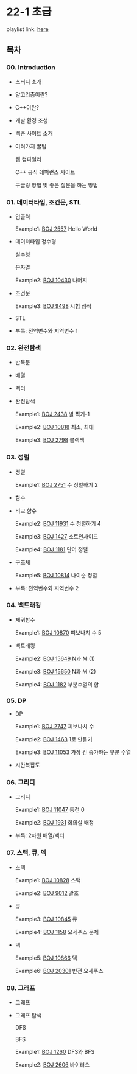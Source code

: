 # 22-1 초급

playlist link: [here](https://youtube.com/playlist?list=PLTwlyMwC2D6GNFMUvOIq-W7e_QsYz0M6p)

## 목차

### 00. Introduction 

- 스터디 소개
- 알고리즘이란?
- C++이란?
- 개발 환경 조성
- 백준 사이트 소개
- 여러가지 꿀팁

    웹 컴파일러

    C++ 공식 레퍼런스 사이트

    구글링 방법 및 좋은 질문을 하는 방법

### 01. 데이터타입, 조건문, STL

- 입출력

    Example1: [BOJ 2557](https://www.acmicpc.net/problem/2557) Hello World

- 데이터타입
    정수형

    실수형

    문자열

    Example2: [BOJ 10430](https://www.acmicpc.net/problem/10430) 나머지

- 조건문

    Example3: [BOJ 9498](https://www.acmicpc.net/problem/9498) 시험 성적

- STL
- 부록: 전역변수와 지역변수 1

### 02. 완전탐색

- 반복문
- 배열
- 벡터
- 완전탐색

    Example1: [BOJ 2438](https://www.acmicpc.net/problem/2438) 별 찍기-1

    Example2: [BOJ 10818](https://www.acmicpc.net/problem/11931) 최소, 최대

    Example3: [BOJ 2798](https://www.acmicpc.net/problem/11650) 블랙잭

### 03. 정렬

- 정렬

    Example1: [BOJ 2751](https://www.acmicpc.net/problem/2751) 수 정렬하기 2

- 함수
- 비교 함수

    Example2: [BOJ 11931](https://www.acmicpc.net/problem/11931) 수 정렬하기 4

    Example3: [BOJ 1427](https://www.acmicpc.net/problem/1427) 소트인사이드

    Example4: [BOJ 1181](https://www.acmicpc.net/problem/1181) 단어 정렬

- 구조체

    Example5: [BOJ 10814](https://www.acmicpc.net/problem/10814) 나이순 정렬

- 부록: 전역변수와 지역변수 2

### 04. 백트래킹

- 재귀함수

    Example1: [BOJ 10870](https://www.acmicpc.net/problem/10870) 피보나치 수 5

- 백트래킹

    Example2: [BOJ 15649](https://www.acmicpc.net/problem/15649) N과 M (1)

    Example3: [BOJ 15650](https://www.acmicpc.net/problem/15650) N과 M (2)
    
    Example4: [BOJ 1182](https://www.acmicpc.net/problem/1182) 부분수열의 합

### 05. DP

- DP

    Example1: [BOJ 2747](https://www.acmicpc.net/problem/2747) 피보나치 수

    Example2: [BOJ 1463](https://www.acmicpc.net/problem/1463) 1로 만들기

    Example3: [BOJ 11053](https://www.acmicpc.net/problem/11053) 가장 긴 증가하는 부분 수열
    
- 시간복잡도

### 06. 그리디

- 그리디
    
    Example1: [BOJ 11047](https://www.acmicpc.net/problem/11047) 동전 0

    Example2: [BOJ 1931](https://www.acmicpc.net/problem/1931) 회의실 배정

- 부록: 2차원 배열/벡터

### 07. 스택, 큐, 덱

- 스택

    Example1: [BOJ 10828](https://www.acmicpc.net/problem/10828) 스택

    Example2: [BOJ 9012](https://www.acmicpc.net/problem/9012) 괄호

- 큐

    Example3: [BOJ 10845](https://www.acmicpc.net/problem/10845) 큐

    Example4: [BOJ 1158](https://www.acmicpc.net/problem/1158) 요세푸스 문제

- 덱

    Example5: [BOJ 10866](https://www.acmicpc.net/problem/10866) 덱

    Example6: [BOJ 20301](https://www.acmicpc.net/problem/20301) 반전 요세푸스 

### 08. 그래프

- 그래프
- 그래프 탐색

    DFS

    BFS

    Example1: [BOJ 1260](https://www.acmicpc.net/problem/1260) DFS와 BFS

    Example2: [BOJ 2606](https://www.acmicpc.net/problem/2606) 바이러스

